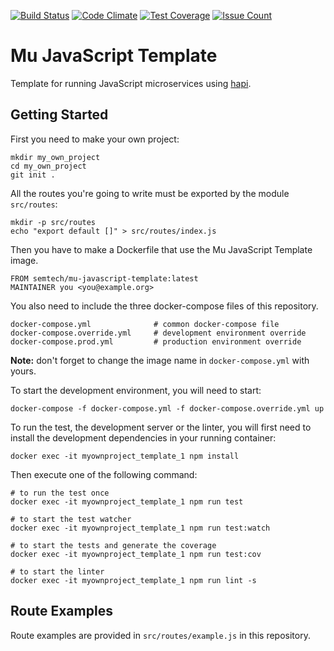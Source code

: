 [![Build Status](https://travis-ci.org/mu-semtech/mu-javascript-template.svg?branch=master)](https://travis-ci.org/mu-semtech/mu-javascript-template)
[![Code Climate](https://codeclimate.com/github/mu-semtech/mu-javascript-template/badges/gpa.svg)](https://codeclimate.com/github/mu-semtech/mu-javascript-template)
[![Test Coverage](https://codeclimate.com/github/mu-semtech/mu-javascript-template/badges/coverage.svg)](https://codeclimate.com/github/mu-semtech/mu-javascript-template/coverage)
[![Issue Count](https://codeclimate.com/github/mu-semtech/mu-javascript-template/badges/issue_count.svg)](https://codeclimate.com/github/mu-semtech/mu-javascript-template)


Mu JavaScript Template
======================

Template for running JavaScript microservices using [hapi](http://hapijs.com/).

Getting Started
---------------

First you need to make your own project:

```
mkdir my_own_project
cd my_own_project
git init .
```

All the routes you're going to write must be exported by the module
`src/routes`:

```
mkdir -p src/routes
echo "export default []" > src/routes/index.js
```

Then you have to make a Dockerfile that use the Mu JavaScript Template image.

```
FROM semtech/mu-javascript-template:latest
MAINTAINER you <you@example.org>
```

You also need to include the three docker-compose files of this repository.

```
docker-compose.yml              # common docker-compose file
docker-compose.override.yml     # development environment override
docker-compose.prod.yml         # production environment override
```

**Note:** don't forget to change the image name in `docker-compose.yml` with
yours.

To start the development environment, you will need to start:

```
docker-compose -f docker-compose.yml -f docker-compose.override.yml up
```

To run the test, the development server or the linter, you will first need to
install the development dependencies in your running container:

```
docker exec -it myownproject_template_1 npm install
```

Then execute one of the following command:

```
# to run the test once
docker exec -it myownproject_template_1 npm run test

# to start the test watcher
docker exec -it myownproject_template_1 npm run test:watch

# to start the tests and generate the coverage
docker exec -it myownproject_template_1 npm run test:cov

# to start the linter
docker exec -it myownproject_template_1 npm run lint -s
```

Route Examples
--------------

Route examples are provided in `src/routes/example.js` in this repository.
